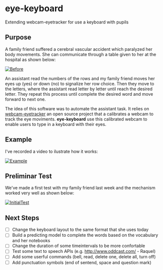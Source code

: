 # eye-keyboard
Extending webcam-eyetracker for use a keyboard with pupils

## Purpose

A family friend suffered a cerebral vascular accident which paralyzed her body movements. She can communicate through a table given to her at the hospital as shown below:

[![Before](http://img.youtube.com/vi/euZO5IGGJ_0/0.jpg)](https://www.youtube.com/watch?v=euZO5IGGJ_0)

An assistant read the numbers of the rows and my family friend moves her eyes up (yes) or down (no) to signalize her row choice. Then they move to the letters, where the assistant read letter by letter until reach the desired letter. They repeat this process until complete the desired word and move forward to next one. 

The idea of this software was to automate the assistant task. It relies on [webcam-eyetracker](https://github.com/esdalmaijer/webcam-eyetracker) an open source project that a calibrates a webcam to track the eye moviments. **eye-keyboard** use this calibrated webcam to enable users to type in a keyboard with their eyes.

## Example

I've recorded a video to ilustrate how it works:

[![Example](http://img.youtube.com/vi/vG-_wg6IxnY/0.jpg)](https://youtu.be/vG-_wg6IxnY)

## Preliminar Test

We've made a first test with my family friend last week and the mechanism worked very well as shown below:

[![InitialTest](http://img.youtube.com/vi/GCCLfgFJNNU/0.jpg)](https://www.youtube.com/watch?v=GCCLfgFJNNU)

## Next Steps

- [ ] Change the keyboard layout to the same format that she uses today
- [ ] Build a predicting model to complete the words based on the vocabulary and her notebooks
- [ ] Change the duration of some timeintervals to be more confortable
- [ ] Test some text to speech APIs (e.g. http://www.oddcast.com/ - Raquel)
- [ ] Add some userful commands (bell, read, delete one, delete all, turn off)
- [ ] Add punctuation symbols (end of sentend, space and question mark)
